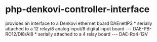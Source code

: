 php-denkovi-controller-interface
================================

provides an interface to a Denkovi ethernet board DAEnetIP3   * serially attached to a 12 relay/8 analog input/8 digital input board --- DAE-PB-RO12/DI8/AI8  * serially attached to a 4 relay board --- DAE-Ro4-12V
